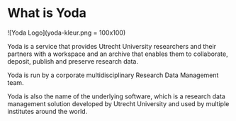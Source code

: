 # What is Yoda
![Yoda Logo](yoda-kleur.png = 100x100)

Yoda is a service that provides Utrecht University researchers and their partners with a workspace and an archive that enables them to collaborate, deposit, publish and preserve research data. 

Yoda is run by a corporate multidisciplinary Research Data Management team.

Yoda is also the name of the underlying software, which is a 
research data management solution developed by Utrecht University and used by
multiple institutes around the world. 
